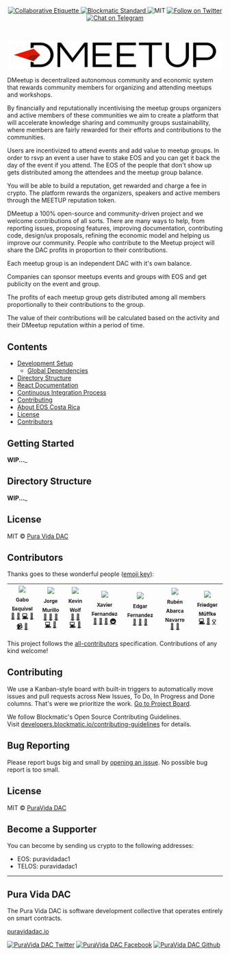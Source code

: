 <p align="center">
	</a>
	<a href="https://git.io/col">
		<img src="https://img.shields.io/badge/%E2%9C%93-collaborative_etiquette-brightgreen.svg" alt="Collaborative Etiquette">
	</a>
  <a href="https://developers.blockmatic.io">
		<img src="https://img.shields.io/badge/code%20style-blockmatic-brightgreen.svg" alt="Blockmatic Standard">
	</a>
	<img src="https://img.shields.io/dub/l/vibe-d.svg" alt="MIT" />
	<a href="https://twitter.com/intent/follow?screen_name=blockmatic_io">
		<img src="https://img.shields.io/twitter/follow/blockmatic_io.svg?style=social&logo=twitter" alt="Follow on Twitter" />
	</a>
	<a href="https://t.me/blockmatic">
		<img src="https://img.shields.io/badge/-Chat%20on%20Telegram-blue?style=social&logo=telegram" alt="Chat on Telegram">
	</a>
</p>

<br/>
<p align="center">
	<img src="brand/logo/logo.svg" width="500px">
</p>

DMeetup is decentralized autonomous community and economic system that rewards community members for organizing and attending meetups and workshops. 

By financially and reputationally incentivising the meetup groups organizers and active members of these communities we aim to create a platform that will accelerate knowledge sharing and community groups sustainability, where members are fairly rewarded for their efforts and contributions to the communities.

Users are incentivized to attend events and add value to meetup groups. In order to rsvp an event a user have to stake  EOS and you can get it back the day of the event if you attend. The EOS of the people that don't show up gets distributed among the attendees and the meetup group balance.

You will be able to build a reputation, get rewarded and charge a fee in crypto. The platform rewards the organizers, speakers and active members through the MEETUP reputation token. 

DMeetup a 100% open-source and community-driven project and we welcome contributions of all sorts. There are many ways to help, from reporting issues, proposing features, improving documentation, contributing code, design/ux proposals, refining the economic model and helping us improve our community. People who contribute to the Meetup project will share the DAC profits in proportion to their contributions.

Each meetup group is an independent DAC with it's own balance.

Companies can sponsor meetups events and groups with EOS and get publicity on the event and group.

The profits of each meetup group gets distributed among all members proportionally to their contributions to the group.

The value of their contributions will be calculated based on the activity and their DMeetup reputation within a period of time.

## Contents

<!-- START doctoc generated TOC please keep comment here to allow auto update -->
<!-- DON'T EDIT THIS SECTION, INSTEAD RE-RUN doctoc TO UPDATE -->
<!-- DON'T EDIT THIS SECTION, INSTEAD RE-RUN doctoc TO UPDATE -->

- [Development Setup](#development-setup)
  - [Global Dependencies](#global-dependencies)
- [Directory Structure](#directory-structure)
- [React Documentation](#react-documentation)
- [Continuous Integration Process](#continuous-integration-process)
- [Contributing](#contributing)
- [About EOS Costa Rica](#about-eos-costa-rica)
- [License](#license)
- [Contributors](#contributors)

<!-- END doctoc generated TOC please keep comment here to allow auto update -->

## Getting Started

__WIP...___

## Directory Structure

__WIP...___

## License

MIT © [Pura Vida DAC](https://puravidadac.one)  

## Contributors

Thanks goes to these wonderful people ([emoji key](https://github.com/kentcdodds/all-contributors#emoji-key)):

<!-- ALL-CONTRIBUTORS-LIST:START - Do not remove or modify this section -->
<!-- prettier-ignore -->
| [<img src="https://avatars0.githubusercontent.com/u/391270?v=4" width="100px;"/><br /><sub><b>Gabo Esquivel</b></sub>](https://gaboesquivel.com)<br />[🤔](#ideas-gaboesquivel "Ideas, Planning, & Feedback") [📖](https://github.com/eoscostarica/dmeetup/commits?author=gaboesquivel "Documentation") [💻](https://github.com/eoscostarica/dmeetup/commits?author=gaboesquivel "Code") [👀](#review-gaboesquivel "Reviewed Pull Requests") [📹](#video-gaboesquivel "Videos") [📢](#talk-gaboesquivel "Talks") | [<img src="https://avatars1.githubusercontent.com/u/1179619?v=4" width="100px;"/><br /><sub><b>Jorge Murillo</b></sub>](https://github.com/murillojorge)<br />[🤔](#ideas-murillojorge "Ideas, Planning, & Feedback") [📖](https://github.com/eoscostarica/dmeetup/commits?author=murillojorge "Documentation") [🎨](#design-murillojorge "Design") [💻](https://github.com/eoscostarica/dmeetup/commits?author=murillojorge "Code") [👀](#review-murillojorge "Reviewed Pull Requests") | [<img src="https://avatars2.githubusercontent.com/u/3157426?v=4" width="100px;"/><br /><sub><b>Kevin Wolf</b></sub>](https://github.com/kevinwolfcr)<br />[🤔](#ideas-kevinwolfcr "Ideas, Planning, & Feedback") [📖](https://github.com/eoscostarica/dmeetup/commits?author=kevinwolfcr "Documentation") [💻](https://github.com/eoscostarica/dmeetup/commits?author=kevinwolfcr "Code") [👀](#review-kevinwolfcr "Reviewed Pull Requests") | [<img src="https://avatars0.githubusercontent.com/u/5632966?v=4" width="100px;"/><br /><sub><b>Xavier Fernandez</b></sub>](https://github.com/xavier506)<br />[🤔](#ideas-xavier506 "Ideas, Planning, & Feedback") [📝](#blog-xavier506 "Blogposts") [📢](#talk-xavier506 "Talks") [🚇](#infra-xavier506 "Infrastructure (Hosting, Build-Tools, etc)") | [<img src="https://avatars2.githubusercontent.com/u/40245170?v=4" width="100px;"/><br /><sub><b>Edgar Fernandez</b></sub>](http://www.eoscostarica.io)<br />[🤔](#ideas-edgar-eoscostarica "Ideas, Planning, & Feedback") [📝](#blog-edgar-eoscostarica "Blogposts") [📢](#talk-edgar-eoscostarica "Talks") | [<img src="https://avatars2.githubusercontent.com/u/13205620?v=4" width="100px;"/><br /><sub><b>Rubén Abarca Navarro</b></sub>](https://github.com/rubenabix)<br />[🤔](#ideas-rubenabix "Ideas, Planning, & Feedback") [👀](#review-rubenabix "Reviewed Pull Requests") | [<img src="https://avatars1.githubusercontent.com/u/1449049?v=4" width="100px;"/><br /><sub><b>Friedger Müffke</b></sub>](https://github.com/friedger)<br />[💻](https://github.com/eoscostarica/dmeetup/commits?author=friedger "Code") [🐛](https://github.com/eoscostarica/dmeetup/issues?q=author%3Afriedger "Bug reports") [💡](#example-friedger "Examples") |
| :---: | :---: | :---: | :---: | :---: | :---: | :---: |
<!-- ALL-CONTRIBUTORS-LIST:END -->

This project follows the [all-contributors](https://github.com/kentcdodds/all-contributors) specification. Contributions of any kind welcome!

## Contributing

We use a Kanban-style board with built-in triggers to automatically move issues and pull requests across New Issues, To Do, In Progress and Done columns. That's were we prioritize the work. [Go to Project Board](https://github.com/puravidadac/dmeetup/projects/1).

We follow Blockmatic's Open Source Contributing Guidelines.    
Visit [developers.blockmatic.io/contributing-guidelines](https://developers.blockmatic.io/contributing-guidelines) for details.

## Bug Reporting

Please report bugs big and small by [opening an issue](https://github.com/puravidadac/puravidadac.one/issues/new). No possible bug report is too small.

## License

MIT © [PuraVida DAC](http://puravidadac.one)  

## Become a Supporter

You can become by sending us crypto to the following addresses:
 
- EOS: puravidadac1
- TELOS: puravidadac1

---

## Pura Vida DAC

The Pura Vida DAC is software development collective that operates entirely on smart contracts.

[puravidadac.io](https://puravidadac.io)  

<!-- Please don't remove this: Grab your social icons from https://github.com/carlsednaoui/gitsocial -->

<!-- display the social media buttons in your README -->

[![PuraVida DAC Twitter][1.1]][1]
[![PuraVida DAC Facebook][2.1]][2]
[![PuraVida DAC Github][3.1]][3]

<!-- links to social media icons -->
<!-- no need to change these -->

<!-- icons with padding -->

[1.1]: http://i.imgur.com/tXSoThF.png (twitter icon with padding)
[2.1]: http://i.imgur.com/P3YfQoD.png (facebook icon with padding)
[3.1]: http://i.imgur.com/0o48UoR.png (github icon with padding)

<!-- icons without padding -->

[1.2]: http://i.imgur.com/wWzX9uB.png (twitter icon without padding)
[2.2]: http://i.imgur.com/fep1WsG.png (facebook icon without padding)
[3.2]: http://i.imgur.com/9I6NRUm.png (github icon without padding)


<!-- links to your social media accounts -->
<!-- update these accordingly -->

[1]: http://www.twitter.com/puravidadac
[2]: http://fb.me/puravidadac
[3]: http://www.github.com/puravidadac

<!-- Please don't remove this: Grab your social icons from https://github.com/carlsednaoui/gitsocial -->
